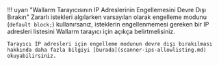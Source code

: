 !!! uyarı "Wallarm Tarayıcısının IP Adreslerinin Engellemesini Devre Dışı Bırakın"
    Zararlı istekleri algılarken varsayılan olarak engelleme modunu (`default block;`) kullanırsanız, isteklerin engellenmemesi gereken bir IP adresleri listesini Wallarm tarayıcı için açıkça belirtmelisiniz.

    Tarayıcı IP adresleri için engelleme modunun devre dışı bırakılması hakkında daha fazla bilgiyi [burada](scanner-ips-allowlisting.md) okuyabilirsiniz.